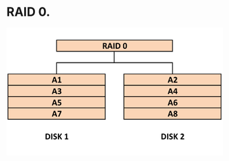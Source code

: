 RAID 0.
=========

<div style="align: center;"><img width: 300px; height: 100px; src ="/assets/raid0.png" /></div>
